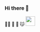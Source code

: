 ### Hi there 👋
😶‍🌫️
🤠
🤖
😽
<img src="https://media.giphy.com/media/WUlplcMpOCEmTGBtBW/giphy.gif" width="30">
<!--
**cmmongyishen/cmmongyishen** is a ✨ _special_ ✨ repository because its `README.md` (this file) appears on your GitHub profile.

Here are some ideas to get you started:

- 🔭 I’m currently working on ...
- 🌱 I’m currently learning ...
- 👯 I’m looking to collaborate on ...
- 🤔 I’m looking for help with ...
- 💬 Ask me about ...
- 📫 How to reach me: ...
- 😄 Pronouns: ...
- ⚡ Fun fact: ...
-->
